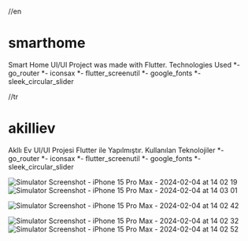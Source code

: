 //en

# smarthome

Smart Home UI/UI Project was made with Flutter.
Technologies Used
*- go_router
*- iconsax
*- flutter_screenutil
*- google_fonts
*- sleek_circular_slider

//tr


# akilliev

Akllı Ev UI/UI Projesi Flutter ile Yapılmıştır.
Kullanılan Teknolojiler
*- go_router
*- iconsax
*- flutter_screenutil
*- google_fonts
*- sleek_circular_slider


![Simulator Screenshot - iPhone 15 Pro Max - 2024-02-04 at 14 02 19](https://github.com/Maliud/akilliev/assets/72108306/c83e7ef1-3d1f-450c-982f-8de629ee37da)
![Simulator Screenshot - iPhone 15 Pro Max - 2024-02-04 at 14 03 01](https://github.com/Maliud/akilliev/assets/72108306/90454029-a4b3-48af-909a-5e10a1bc63c5)

![Simulator Screenshot - iPhone 15 Pro Max - 2024-02-04 at 14 02 42](https://github.com/Maliud/akilliev/assets/72108306/bb2399eb-d8a0-4501-bf47-54de899b1604)


![Simulator Screenshot - iPhone 15 Pro Max - 2024-02-04 at 14 02 32](https://github.com/Maliud/akilliev/assets/72108306/d2faf5ae-7cd6-4204-a61d-50ad7bbd4168)
![Simulator Screenshot - iPhone 15 Pro Max - 2024-02-04 at 14 02 52](https://github.com/Maliud/akilliev/assets/72108306/65729c2f-ff5a-437c-8989-6328c984ebcf)

